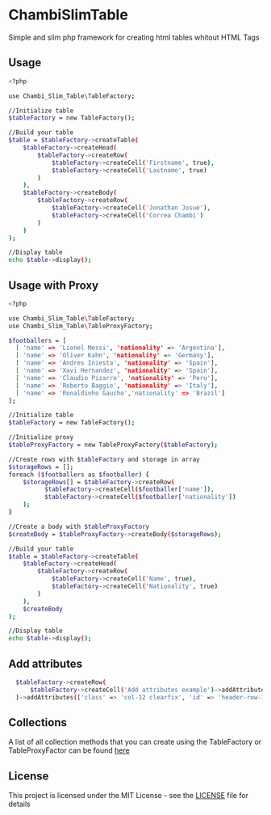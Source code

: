 
# ChambiSlimTable

Simple and slim php framework for creating html tables whitout HTML Tags


## Usage

```bash
<?php

use Chambi_Slim_Table\TableFactory;

//Initialize table
$tableFactory = new TableFactory();

//Build your table
$table = $tableFactory->createTable(
    $tableFactory->createHead(
        $tableFactory->createRow(
            $tableFactory->createCell('Firstname', true),
            $tableFactory->createCell('Lastname', true)
        )
    ),
    $tableFactory->createBody(
        $tableFactory->createRow(
            $tableFactory->createCell('Jonathan Josué'),
            $tableFactory->createCell('Correa Chambi')
        )
    )
);

//Display table
echo $table->display();
```

## Usage with Proxy

```bash
<?php

use Chambi_Slim_Table\TableFactory;
use Chambi_Slim_Table\TableProxyFactory;

$footballers = [
  [ 'name' => 'Lionel Messi', 'nationality' => 'Argentina'],
  [ 'name' => 'Oliver Kahn', 'nationality' => 'Germany'],
  [ 'name' => 'Andres Iniesta', 'nationality' => 'Spain'],
  [ 'name' => 'Xavi Hernandez', 'nationality' => 'Spain'],
  [ 'name' => 'Claudio Pizarro', 'nationality' => 'Peru'],
  [ 'name' => 'Roberto Baggio', 'nationality' => 'Italy'],
  [ 'name' => 'Ronaldinho Gaucho','nationality' => 'Brazil']
];

//Initialize table
$tableFactory = new TableFactory();

//Initialize proxy
$tableProxyFactory = new TableProxyFactory($tableFactory);

//Create rows with $tableFactory and storage in array
$storageRows = [];
foreach ($footballers as $footballer) {
    $storageRows[] = $tableFactory->createRow(
          $tableFactory->createCell($footballer['name']),
          $tableFactory->createCell($footballer['nationality'])
    );
}

//Create a body with $tableProxyFactory
$createBody = $tableProxyFactory->createBody($storageRows);

//Build your table
$table = $tableFactory->createTable(
    $tableFactory->createHead(
        $tableFactory->createRow(
            $tableFactory->createCell('Name', true),
            $tableFactory->createCell('Nationality', true)
        )
    ),
    $createBody
);

//Display table
echo $table->display();
```


## Add attributes

```bash
  $tableFactory->createRow(
      $tableFactory->createCell('Add attributes example')->addAttributes(['class' => 'col-12'])
  )->addAttributes(['class' => 'col-12 clearfix', 'id' => 'header-row-1'])
```


## Collections

A list of all collection methods that you can create using the TableFactory or TableProxyFactor can be found <a href="src/TableFactoryInterface.php" alt="Slim_Table" title="Slim_Table">here</a>


## License

This project is licensed under the MIT License - see the [LICENSE](LICENSE) file for details
